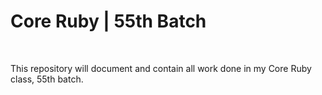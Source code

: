 <h1>Core Ruby | 55th Batch </h1>
<br>
<p>This repository will document and contain all work done in my Core Ruby class, 55th batch.</p>